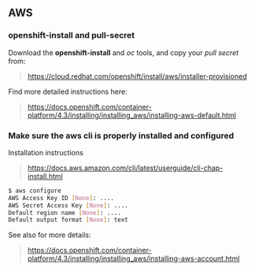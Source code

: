 ## AWS

### openshift-install and pull-secret

Download the **openshift-install** and _oc_ tools, and copy your _pull secret_ from:

> <https://cloud.redhat.com/openshift/install/aws/installer-provisioned>

Find more detailed instructions here:

> <https://docs.openshift.com/container-platform/4.3/installing/installing_aws/installing-aws-default.html>

### Make sure the aws cli is properly installed and configured

Installation instructions

> <https://docs.aws.amazon.com/cli/latest/userguide/cli-chap-install.html>

```bash
$ aws configure
AWS Access Key ID [None]: ....
AWS Secret Access Key [None]: ....
Default region name [None]: ....
Default output format [None]: text
```

See also for more details:

> <https://docs.openshift.com/container-platform/4.3/installing/installing_aws/installing-aws-account.html>
